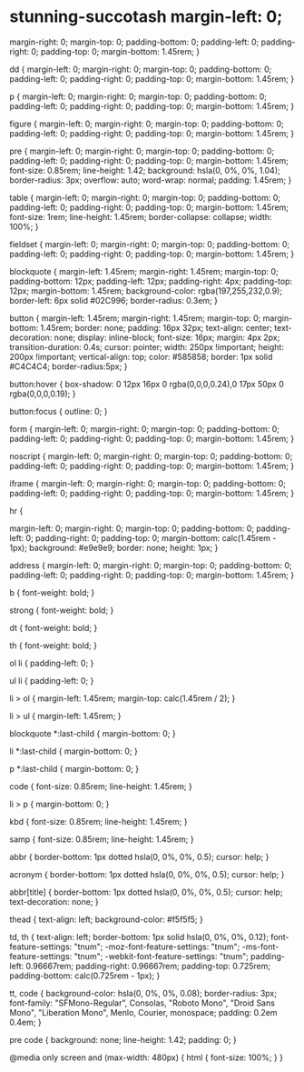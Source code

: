 # stunning-succotash margin-left: 0;
  margin-right: 0;
  margin-top: 0;
  padding-bottom: 0;
  padding-left: 0;
  padding-right: 0;
  padding-top: 0;
  margin-bottom: 1.45rem;
}

dd {
  margin-left: 0;
  margin-right: 0;
  margin-top: 0;
  padding-bottom: 0;
  padding-left: 0;
  padding-right: 0;
  padding-top: 0;
  margin-bottom: 1.45rem;
}

p {
  margin-left: 0;
  margin-right: 0;
  margin-top: 0;
  padding-bottom: 0;
  padding-left: 0;
  padding-right: 0;
  padding-top: 0;
  margin-bottom: 1.45rem;
}

figure {
  margin-left: 0;
  margin-right: 0;
  margin-top: 0;
  padding-bottom: 0;
  padding-left: 0;
  padding-right: 0;
  padding-top: 0;
  margin-bottom: 1.45rem;
}

pre {
  margin-left: 0;
  margin-right: 0;
  margin-top: 0;
  padding-bottom: 0;
  padding-left: 0;
  padding-right: 0;
  padding-top: 0;
  margin-bottom: 1.45rem;
  font-size: 0.85rem;
  line-height: 1.42;
  background: hsla(0, 0%, 0%, 1.04);
  border-radius: 3px;
  overflow: auto;
  word-wrap: normal;
  padding: 1.45rem;
}

table {
  margin-left: 0;
  margin-right: 0;
  margin-top: 0;
  padding-bottom: 0;
  padding-left: 0;
  padding-right: 0;
  padding-top: 0;
  margin-bottom: 1.45rem;
  font-size: 1rem;
  line-height: 1.45rem;
  border-collapse: collapse;
  width: 100%;
}

fieldset {
  margin-left: 0;
  margin-right: 0;
  margin-top: 0;
  padding-bottom: 0;
  padding-left: 0;
  padding-right: 0;
  padding-top: 0;
  margin-bottom: 1.45rem;
}

blockquote {
  margin-left: 1.45rem;
  margin-right: 1.45rem;
  margin-top: 0;
  padding-bottom: 12px;
  padding-left: 12px;
  padding-right: 4px;
  padding-top: 12px;
  margin-bottom: 1.45rem;
  background-color: rgba(197,255,232,0.9);
  border-left: 6px solid #02C996;
  border-radius: 0.3em;
}

button {
  margin-left: 1.45rem;
  margin-right: 1.45rem;
  margin-top: 0;
  margin-bottom: 1.45rem;
  border: none;
  padding: 16px 32px;
  text-align: center;
  text-decoration: none;
  display: inline-block;
  font-size: 16px;
  margin: 4px 2px;
  transition-duration: 0.4s;
  cursor: pointer;
  width: 250px !important;
  height: 200px !important;
  vertical-align: top;
  color: #585858;
  border: 1px solid #C4C4C4;
  border-radius:5px;
}

button:hover {
  box-shadow: 0 12px 16px 0 rgba(0,0,0,0.24),0 17px 50px 0 rgba(0,0,0,0.19);
}

button:focus {
  outline: 0;
}

form {
  margin-left: 0;
  margin-right: 0;
  margin-top: 0;
  padding-bottom: 0;
  padding-left: 0;
  padding-right: 0;
  padding-top: 0;
  margin-bottom: 1.45rem;
}

noscript {
  margin-left: 0;
  margin-right: 0;
  margin-top: 0;
  padding-bottom: 0;
  padding-left: 0;
  padding-right: 0;
  padding-top: 0;
  margin-bottom: 1.45rem;
}

iframe {
  margin-left: 0;
  margin-right: 0;
  margin-top: 0;
  padding-bottom: 0;
  padding-left: 0;
  padding-right: 0;
  padding-top: 0;
  margin-bottom: 1.45rem;
}

hr {



  margin-left: 0;
  margin-right: 0;
  margin-top: 0;
  padding-bottom: 0;
  padding-left: 0;
  padding-right: 0;
  padding-top: 0;
  margin-bottom: calc(1.45rem - 1px);
  background: #e9e9e9;
  border: none;
  height: 1px;
}

address {
  margin-left: 0;
  margin-right: 0;
  margin-top: 0;
  padding-bottom: 0;
  padding-left: 0;
  padding-right: 0;
  padding-top: 0;
  margin-bottom: 1.45rem;
}

b {
  font-weight: bold;
}

strong {
  font-weight: bold;
}

dt {
  font-weight: bold;
}

th {
  font-weight: bold;
}

ol li {
  padding-left: 0;
}

ul li {
  padding-left: 0;
}

li > ol {
  margin-left: 1.45rem;
  margin-top: calc(1.45rem / 2);
}

li > ul {
  margin-left: 1.45rem;
}


blockquote *:last-child {
  margin-bottom: 0;
}

li *:last-child {
  margin-bottom: 0;
}

p *:last-child {
  margin-bottom: 0;
}

code {
  font-size: 0.85rem;
  line-height: 1.45rem;
}

li > p {
  margin-bottom: 0;
}

kbd {
  font-size: 0.85rem;
  line-height: 1.45rem;
}

samp {
  font-size: 0.85rem;
  line-height: 1.45rem;
}

abbr {
  border-bottom: 1px dotted hsla(0, 0%, 0%, 0.5);
  cursor: help;
}

acronym {
  border-bottom: 1px dotted hsla(0, 0%, 0%, 0.5);
  cursor: help;
}

abbr[title] {
  border-bottom: 1px dotted hsla(0, 0%, 0%, 0.5);
  cursor: help;
  text-decoration: none;
}

thead {
  text-align: left;
  background-color: #f5f5f5;
}

td,
th {
  text-align: left;
  border-bottom: 1px solid hsla(0, 0%, 0%, 0.12);
  font-feature-settings: "tnum";
  -moz-font-feature-settings: "tnum";
  -ms-font-feature-settings: "tnum";
  -webkit-font-feature-settings: "tnum";
  padding-left: 0.96667rem;
  padding-right: 0.96667rem;
  padding-top: 0.725rem;
  padding-bottom: calc(0.725rem - 1px);
}

tt,
code {
  background-color: hsla(0, 0%, 0%, 0.08);
  border-radius: 3px;
  font-family: "SFMono-Regular", Consolas, "Roboto Mono", "Droid Sans Mono",
    "Liberation Mono", Menlo, Courier, monospace;
  padding: 0.2em 0.4em;
}

pre code {
  background: none;
  line-height: 1.42;
  padding: 0;
}

@media only screen and (max-width: 480px) {
  html {
    font-size: 100%;
  }
}
